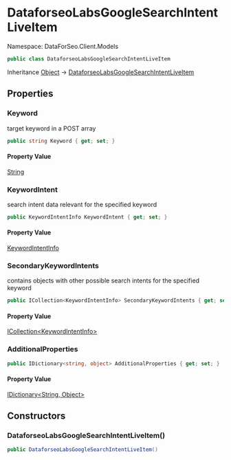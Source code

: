 # DataforseoLabsGoogleSearchIntentLiveItem

Namespace: DataForSeo.Client.Models

```csharp
public class DataforseoLabsGoogleSearchIntentLiveItem
```

Inheritance [Object](https://docs.microsoft.com/en-us/dotnet/api/system.object) → [DataforseoLabsGoogleSearchIntentLiveItem](./dataforseo.client.models.dataforseolabsgooglesearchintentliveitem.md)

## Properties

### **Keyword**

target keyword in a POST array

```csharp
public string Keyword { get; set; }
```

#### Property Value

[String](https://docs.microsoft.com/en-us/dotnet/api/system.string)<br>

### **KeywordIntent**

search intent data relevant for the specified keyword

```csharp
public KeywordIntentInfo KeywordIntent { get; set; }
```

#### Property Value

[KeywordIntentInfo](./dataforseo.client.models.keywordintentinfo.md)<br>

### **SecondaryKeywordIntents**

contains objects with other possible search intents for the specified keyword

```csharp
public ICollection<KeywordIntentInfo> SecondaryKeywordIntents { get; set; }
```

#### Property Value

[ICollection&lt;KeywordIntentInfo&gt;](https://docs.microsoft.com/en-us/dotnet/api/system.collections.generic.icollection-1)<br>

### **AdditionalProperties**

```csharp
public IDictionary<string, object> AdditionalProperties { get; set; }
```

#### Property Value

[IDictionary&lt;String, Object&gt;](https://docs.microsoft.com/en-us/dotnet/api/system.collections.generic.idictionary-2)<br>

## Constructors

### **DataforseoLabsGoogleSearchIntentLiveItem()**

```csharp
public DataforseoLabsGoogleSearchIntentLiveItem()
```
